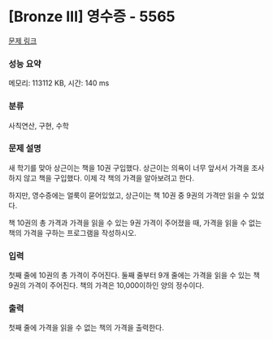 # [Bronze III] 영수증 - 5565 

[문제 링크](https://www.acmicpc.net/problem/5565) 

### 성능 요약

메모리: 113112 KB, 시간: 140 ms

### 분류

사칙연산, 구현, 수학

### 문제 설명

<p>새 학기를 맞아 상근이는 책을 10권 구입했다. 상근이는 의욕이 너무 앞서서 가격을 조사하지 않고 책을 구입했다. 이제 각 책의 가격을 알아보려고 한다.</p>

<p>하지만, 영수증에는 얼룩이 묻어있었고, 상근이는 책 10권 중 9권의 가격만 읽을 수 있었다.</p>

<p>책 10권의 총 가격과 가격을 읽을 수 있는 9권 가격이 주어졌을 때, 가격을 읽을 수 없는 책의 가격을 구하는 프로그램을 작성하시오.</p>

### 입력 

 <p>첫째 줄에 10권의 총 가격이 주어진다. 둘째 줄부터 9개 줄에는 가격을 읽을 수 있는 책 9권의 가격이 주어진다. 책의 가격은 10,000이하인 양의 정수이다.</p>

### 출력 

 <p>첫째 줄에 가격을 읽을 수 없는 책의 가격을 출력한다.</p>


